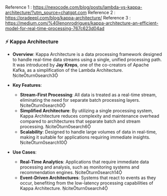 Reference 1 : https://nexocode.com/blog/posts/lambda-vs-kappa-architecture/?utm_source=chatgpt.com
Reference 2 : https://pradeepl.com/blog/kappa-architecture/
Reference 3 : https://medium.com/%40lenonrodrigues/kappa-architecture-an-efficient-model-for-real-time-processing-767c623d04ad


### ⚡ **Kappa Architecture**

- **Overview**: Kappa Architecture is a data processing framework designed to handle real-time data streams using a single, unified processing path. It was introduced by **Jay Kreps**, one of the co-creators of Apache Kafka, as a simplification of the Lambda Architecture. citeturn0search3

- **Key Features**:
  - **Stream-First Processing**: All data is treated as a real-time stream, eliminating the need for separate batch processing layers. citeturn0search0
  - **Simplified Architecture**: By utilizing a single processing system, Kappa Architecture reduces complexity and maintenance overhead compared to architectures that separate batch and stream processing. citeturn0search6
  - **Scalability**: Designed to handle large volumes of data in real-time, making it suitable for applications requiring immediate insights. citeturn0search10

- **Use Cases**:
  - **Real-Time Analytics**: Applications that require immediate data processing and analysis, such as monitoring systems and recommendation engines. citeturn0search14
  - **Event-Driven Architectures**: Systems that react to events as they occur, benefiting from the low-latency processing capabilities of Kappa Architecture. citeturn0search4

